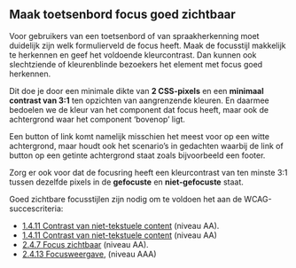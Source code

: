 ## Maak toetsenbord focus goed zichtbaar

Voor gebruikers van een toetsenbord of van spraakherkenning moet duidelijk zijn welk formulierveld de focus heeft. Maak de focusstijl makkelijk te herkennen en geef het voldoende kleurcontrast. Dan kunnen ook slechtziende of kleurenblinde bezoekers het element met focus goed herkennen.

Dit doe je door een minimale dikte van **2 CSS-pixels** en een **minimaal contrast van 3:1** ten opzichten van aangrenzende kleuren. En daarmee bedoelen we de kleur van het component dat focus heeft, maar ook de achtergrond waar het component ‘bovenop’ ligt.

Een button of link komt namelijk misschien het meest voor op een witte achtergrond, maar houdt ook het scenario’s in gedachten waarbij de link of button op een getinte achtergrond staat zoals bijvoorbeeld een footer.

Zorg er ook voor dat de focusring heeft een kleurcontrast van ten minste 3:1 tussen dezelfde pixels in de **gefocuste** en **niet-gefocuste** staat.

Goed zichtbare focusstijlen zijn nodig om te voldoen het aan de WCAG-succescriteria:

- [1.4.11 Contrast van niet-tekstuele content](https://www.w3.org/WAI/WCAG22/Understanding/non-text-content.html) (niveau AA).
- [1.4.11 Contrast van niet-tekstuele content](https://www.w3.org/WAI/WCAG22/Understanding/non-text-content.html) (niveau AA)
- [2.4.7 Focus zichtbaar](/wcag/2.4.7/) (niveau AA).
- [2.4.13 Focusweergave](https://www.w3.org/WAI/WCAG22/Understanding/focus-appearance.html), (niveau AAA)
